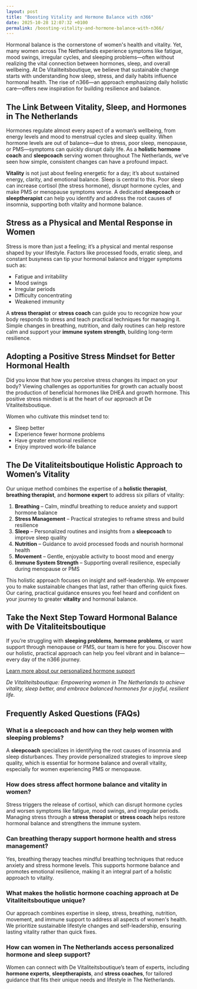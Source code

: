 ```yaml
---
layout: post
title: "Boosting Vitality and Hormone Balance with n366"
date: 2025-10-28 12:07:32 +0100
permalink: /boosting-vitality-and-hormone-balance-with-n366/
---
```

Hormonal balance is the cornerstone of women's health and vitality. Yet, many women across The Netherlands experience symptoms like fatigue, mood swings, irregular cycles, and sleeping problems—often without realizing the vital connection between hormones, sleep, and overall wellbeing. At De Vitaliteitsboutique, we believe that sustainable change starts with understanding how sleep, stress, and daily habits influence hormonal health. The rise of n366—an approach emphasizing daily holistic care—offers new inspiration for building resilience and balance.

## The Link Between Vitality, Sleep, and Hormones in The Netherlands

Hormones regulate almost every aspect of a woman’s wellbeing, from energy levels and mood to menstrual cycles and sleep quality. When hormone levels are out of balance—due to stress, poor sleep, menopause, or PMS—symptoms can quickly disrupt daily life. As a **holistic hormone coach** and **sleepcoach** serving women throughout The Netherlands, we’ve seen how simple, consistent changes can have a profound impact.

**Vitality** is not just about feeling energetic for a day; it’s about sustained energy, clarity, and emotional balance. Sleep is central to this. Poor sleep can increase cortisol (the stress hormone), disrupt hormone cycles, and make PMS or menopause symptoms worse. A dedicated **sleepcoach** or **sleeptherapist** can help you identify and address the root causes of insomnia, supporting both vitality and hormone balance.

## Stress as a Physical and Mental Response in Women

Stress is more than just a feeling; it’s a physical and mental response shaped by your lifestyle. Factors like processed foods, erratic sleep, and constant busyness can tip your hormonal balance and trigger symptoms such as:

- Fatigue and irritability  
- Mood swings  
- Irregular periods  
- Difficulty concentrating  
- Weakened immunity

A **stress therapist** or **stress coach** can guide you to recognize how your body responds to stress and teach practical techniques for managing it. Simple changes in breathing, nutrition, and daily routines can help restore calm and support your **immune system strength**, building long-term resilience.

## Adopting a Positive Stress Mindset for Better Hormonal Health

Did you know that how you perceive stress changes its impact on your body? Viewing challenges as opportunities for growth can actually boost the production of beneficial hormones like DHEA and growth hormone. This positive stress mindset is at the heart of our approach at De Vitaliteitsboutique.

Women who cultivate this mindset tend to:

- Sleep better  
- Experience fewer hormone problems  
- Have greater emotional resilience  
- Enjoy improved work-life balance

## The De Vitaliteitsboutique Holistic Approach to Women’s Vitality

Our unique method combines the expertise of a **holistic therapist**, **breathing therapist**, and **hormone expert** to address six pillars of vitality:

1. **Breathing** – Calm, mindful breathing to reduce anxiety and support hormone balance  
2. **Stress Management** – Practical strategies to reframe stress and build resilience  
3. **Sleep** – Personalized routines and insights from a **sleepcoach** to improve sleep quality  
4. **Nutrition** – Guidance to avoid processed foods and nourish hormonal health  
5. **Movement** – Gentle, enjoyable activity to boost mood and energy  
6. **Immune System Strength** – Supporting overall resilience, especially during menopause or PMS  

This holistic approach focuses on insight and self-leadership. We empower you to make sustainable changes that last, rather than offering quick fixes. Our caring, practical guidance ensures you feel heard and confident on your journey to greater **vitality** and hormonal balance.

## Take the Next Step Toward Hormonal Balance with De Vitaliteitsboutique

If you’re struggling with **sleeping problems**, **hormone problems**, or want support through menopause or PMS, our team is here for you. Discover how our holistic, practical approach can help you feel vibrant and in balance—every day of the n366 journey.

[Learn more about our personalized hormone support](https://devitaliteitsboutique.nl/hulp-hormonale-klachten/)

*De Vitaliteitsboutique: Empowering women in The Netherlands to achieve vitality, sleep better, and embrace balanced hormones for a joyful, resilient life.*

## Frequently Asked Questions (FAQs)

### What is a sleepcoach and how can they help women with sleeping problems?  
A **sleepcoach** specializes in identifying the root causes of insomnia and sleep disturbances. They provide personalized strategies to improve sleep quality, which is essential for hormone balance and overall vitality, especially for women experiencing PMS or menopause.

### How does stress affect hormone balance and vitality in women?  
Stress triggers the release of cortisol, which can disrupt hormone cycles and worsen symptoms like fatigue, mood swings, and irregular periods. Managing stress through a **stress therapist** or **stress coach** helps restore hormonal balance and strengthens the immune system.

### Can breathing therapy support hormone health and stress management?  
Yes, breathing therapy teaches mindful breathing techniques that reduce anxiety and stress hormone levels. This supports hormone balance and promotes emotional resilience, making it an integral part of a holistic approach to vitality.

### What makes the holistic hormone coaching approach at De Vitaliteitsboutique unique?  
Our approach combines expertise in sleep, stress, breathing, nutrition, movement, and immune support to address all aspects of women's health. We prioritize sustainable lifestyle changes and self-leadership, ensuring lasting vitality rather than quick fixes.

### How can women in The Netherlands access personalized hormone and sleep support?  
Women can connect with De Vitaliteitsboutique’s team of experts, including **hormone experts**, **sleeptherapists**, and **stress coaches**, for tailored guidance that fits their unique needs and lifestyle in The Netherlands.

<script type="application/ld+json">
{
  "@context": "https://schema.org",
  "@type": "BlogPosting",
  "headline": "Boosting Vitality and Hormone Balance with n366",
  "description": "Learn how De Vitaliteitsboutique helps women in The Netherlands improve vitality and hormone balance through a holistic approach featuring sleep coaching, stress management, and hormone expertise.",
  "url": "https://devitaliteitsboutique.nl/hulp-hormonale-klachten/",
  "author": {
    "@type": "Person",
    "name": "De Vitaliteitsboutique",
    "description": "At De Vitaliteitsboutique, we empower women to enhance their vitality through personalized, practical guidance in six key areas: breathing, stress management, sleep, nutrition, movement, and immune system strength."
  },
  "publisher": {
    "@type": "Person",
    "name": "De Vitaliteitsboutique"
  },
  "mainEntityOfPage": {
    "@type": "WebPage",
    "@id": "https://devitaliteitsboutique.nl/hulp-hormonale-klachten/"
  },
  "datePublished": "2024-06-01",
  "dateModified": "2024-06-01",
  "keywords": "Sleepcoach, Sleeptherapist, Hormone therapist, Hormone expert, Stress therapist, stress coach, breathing therapist, Holistic hormone coach, Vitality, Sleeping problems, Hormone problems, Menopause, PMS, Hormone balance, Sleep and hormones, Holistic therapist, insomnia, Women's holistic health, Burnout prevention for women, Work-life balance for women, The Netherlands",
  "articleSection": [
    "Sleep coaching",
    "Hormone balance",
    "Stress management",
    "Breathing therapy",
    "Women's holistic health",
    "Vitality"
  ]
}
</script>

<script type="application/ld+json">
{
  "@context": "https://schema.org",
  "@type": "FAQPage",
  "mainEntity": [
    {
      "@type": "Question",
      "name": "What is a sleepcoach and how can they help women with sleeping problems?",
      "acceptedAnswer": {
        "@type": "Answer",
        "text": "A sleepcoach specializes in identifying the root causes of insomnia and sleep disturbances. They provide personalized strategies to improve sleep quality, which is essential for hormone balance and overall vitality, especially for women experiencing PMS or menopause."
      }
    },
    {
      "@type": "Question",
      "name": "How does stress affect hormone balance and vitality in women?",
      "acceptedAnswer": {
        "@type": "Answer",
        "text": "Stress triggers the release of cortisol, which can disrupt hormone cycles and worsen symptoms like fatigue, mood swings, and irregular periods. Managing stress through a stress therapist or stress coach helps restore hormonal balance and strengthens the immune system."
      }
    },
    {
      "@type": "Question",
      "name": "Can breathing therapy support hormone health and stress management?",
      "acceptedAnswer": {
        "@type": "Answer",
        "text": "Yes, breathing therapy teaches mindful breathing techniques that reduce anxiety and stress hormone levels. This supports hormone balance and promotes emotional resilience, making it an integral part of a holistic approach to vitality."
      }
    },
    {
      "@type": "Question",
      "name": "What makes the holistic hormone coaching approach at De Vitaliteitsboutique unique?",
      "acceptedAnswer": {
        "@type": "Answer",
        "text": "Our approach combines expertise in sleep, stress, breathing, nutrition, movement, and immune support to address all aspects of women's health. We prioritize sustainable lifestyle changes and self-leadership, ensuring lasting vitality rather than quick fixes."
      }
    },
    {
      "@type": "Question",
      "name": "How can women in The Netherlands access personalized hormone and sleep support?",
      "acceptedAnswer": {
        "@type": "Answer",
        "text": "Women can connect with De Vitaliteitsboutique’s team of experts, including hormone experts, sleeptherapists, and stress coaches, for tailored guidance that fits their unique needs and lifestyle in The Netherlands."
      }
    }
  ]
}
</script>